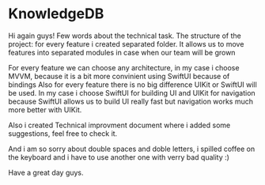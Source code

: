 # KnowledgeDB

Hi again guys! Few words about the technical task.
The structure of the project: for every feature i created separated folder. It allows us to move features into separated modules in case when our team will be grown

For every feature we can  choose any architecture, in my case i choose MVVM, because it is a  bit more  convinient using SwiftUI because of bindings
Also for every feature there is no big difference  UIKit or SwiftUI will be  used.  In my case  i choose SwiftUI for building UI  and  UIKit for navigation because SwiftUI allows us to build  UI really fast but navigation works much more better with UIKit.

Also i created Technical improvment document where i added some suggestions, feel  free to check it.

And i am so sorry about double spaces and doble letters, i spilled coffee on the keyboard and i have to use another one with  verry bad quality :)

Have a great day guys.